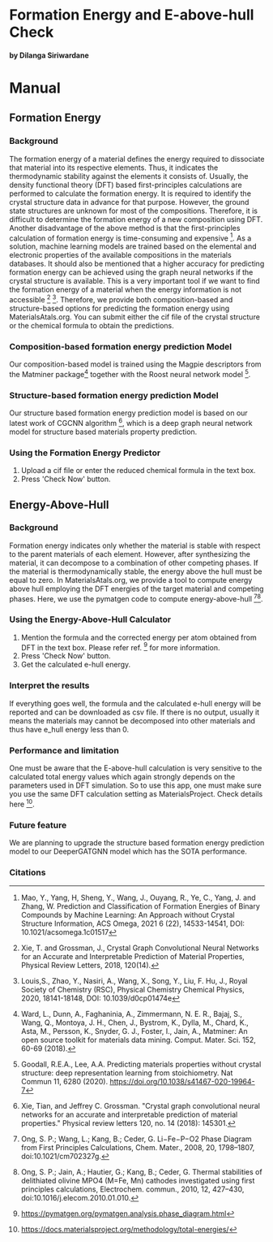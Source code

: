 # Formation Energy and E-above-hull Check
#### by Dilanga Siriwardane

# Manual

## Formation Energy 

### Background

The formation energy of a material defines the energy required to dissociate that material into its respective elements. Thus, it indicates the thermodynamic stability against the elements it consists of. Usually, the density functional theory (DFT) based first-principles calculations are performed to calculate the formation energy. It is required to identify the crystal structure data in advance for that purpose. However, the ground state structures are unknown for most of the compositions. Therefore, it is difficult to determine the formation energy of a new composition using DFT. Another disadvantage of the above method is that the first-principles calculation of formation energy is time-consuming and expensive [^1]. As a solution, machine learning models are trained based on the elemental and electronic properties of the available compositions in the materials databases. It should also be mentioned that a higher accuracy for predicting formation energy can be achieved using the graph neural networks if the crystal structure is available. This is a very important tool if we want to find the formation energy of a material when the energy information is not accessible [^2] [^3]. Therefore, we provide both composition-based and structure-based options for predicting the formation energy using MaterialsAtals.org. You can submit either the cif file of the crystal structure or the chemical formula to obtain the predictions.

### Composition-based formation energy prediction Model

Our composition-based model is trained using the Magpie descriptors from the Matminer package[^4] together with the Roost neural network model [^5]. 

### Structure-based formation energy prediction Model

Our structure based formation energy prediction model is based on our latest work of CGCNN algorithm [^6], which is a deep graph neural network model for structure based materials property prediction.

### Using the Formation Energy Predictor

1. Upload a cif file or enter the reduced chemical formula in the text box.
2. Press 'Check Now' button.


## Energy-Above-Hull

### Background

Formation energy indicates only whether the material is stable with respect to the parent materials of each element. However, after synthesizing the material, it can decompose to a combination of other competing phases. If the material is thermodynamically stable, the energy above the hull must be equal to zero. In MaterialsAtals.org, we provide a tool to compute energy above hull employing the DFT energies of the target material and competing phases. Here, we use the pymatgen code to compute energy-above-hull [^7][^8].

### Using the Energy-Above-Hull Calculator

1. Mention the formula and the corrected energy per atom obtained from DFT in the text box. Please refer ref. [^9] for more information. 
2. Press 'Check Now' button.
3. Get the calculated e-hull energy.

### Interpret the results

If everything goes well, the formula and the calculated e-hull energy will be reported and can be downloaded as csv file.
If there is no output, usually it means the materials may cannot be decomposed into other materials and thus have e_hull energy less than 0. 


### Performance and limitation

One must be aware that the E-above-hull calculation is very sensitive to the calculated total energy values which again strongly depends on the parameters used in DFT simulation. So to use this app, one must make sure you use the same DFT calculation setting as MaterialsProject. Check details here [^10].

### Future feature

We are planning to upgrade the structure based formation energy prediction model to our DeeperGATGNN model which has the SOTA performance.

### Citations

[^1]: Mao, Y., Yang, H, Sheng, Y., Wang, J., Ouyang, R., Ye, C., Yang, J. and Zhang, W. Prediction and Classification of Formation Energies of Binary Compounds by Machine Learning: An Approach without Crystal Structure Information, ACS Omega, 2021 6 (22), 14533-14541, DOI: 10.1021/acsomega.1c01517 

[^2]: Xie, T. and Grossman, J., Crystal Graph Convolutional Neural Networks for an Accurate and Interpretable Prediction of Material Properties, Physical Review Letters,  2018, 120(14).
           
[^3]: Louis,S., Zhao, Y., Nasiri, A., Wang, X., Song, Y., Liu, F.  Hu, J., Royal Society of Chemistry (RSC), Physical Chemistry Chemical Physics, 2020, 18141-18148, DOI: 10.1039/d0cp01474e

[^4]: Ward, L., Dunn, A., Faghaninia, A., Zimmermann, N. E. R., Bajaj, S., Wang, Q., Montoya, J. H., Chen, J., Bystrom, K., Dylla, M., Chard, K., Asta, M., Persson,
K., Snyder, G. J., Foster, I., Jain, A., Matminer: An open source toolkit for materials data mining. Comput. Mater. Sci. 152, 60-69 (2018).

[^5]: Goodall, R.E.A., Lee, A.A. Predicting materials properties without crystal structure: deep representation learning from stoichiometry. Nat Commun 11, 6280 (2020). https://doi.org/10.1038/s41467-020-19964-7

[^6]: Xie, Tian, and Jeffrey C. Grossman. "Crystal graph convolutional neural networks for an accurate and interpretable prediction of material properties." Physical review letters 120, no. 14 (2018): 145301.

[^7]: Ong, S. P.; Wang, L.; Kang, B.; Ceder, G. Li−Fe−P−O2 Phase Diagram from First Principles Calculations, Chem. Mater., 2008, 20, 1798–1807, doi:10.1021/cm702327g.

[^8]: Ong, S. P.; Jain, A.; Hautier, G.; Kang, B.; Ceder, G. Thermal stabilities of delithiated olivine MPO4 (M=Fe, Mn) cathodes investigated using first principles calculations, Electrochem. commun., 2010, 12, 427–430, doi:10.1016/j.elecom.2010.01.010.

[^9]: https://pymatgen.org/pymatgen.analysis.phase_diagram.html

[^10]: https://docs.materialsproject.org/methodology/total-energies/

           

